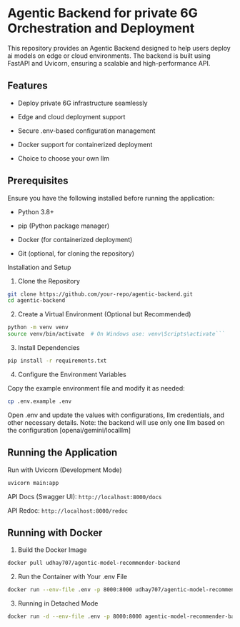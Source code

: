 # Agentic Backend for private 6G Orchestration and Deployment

This repository provides an Agentic Backend designed to help users deploy ai models on edge or cloud environments. The backend is built using FastAPI and Uvicorn, ensuring a scalable and high-performance API.

## Features

 - Deploy private 6G infrastructure seamlessly

 - Edge and cloud deployment support

 - Secure .env-based configuration management

 - Docker support for containerized deployment
   
 - Choice to choose your own llm

## Prerequisites

Ensure you have the following installed before running the application:

- Python 3.8+

- pip (Python package manager)

- Docker (for containerized deployment)

- Git (optional, for cloning the repository)

Installation and Setup

1. Clone the Repository

```bash
git clone https://github.com/your-repo/agentic-backend.git
cd agentic-backend
```

2. Create a Virtual Environment (Optional but Recommended)

```bash
python -m venv venv
source venv/bin/activate  # On Windows use: venv\Scripts\activate```
```

3. Install Dependencies

```bash
pip install -r requirements.txt
```

4. Configure the Environment Variables

Copy the example environment file and modify it as needed:

```bash
cp .env.example .env
```

Open .env and update the values with configurations, llm credentials, and other necessary details.
Note: the backend will use only one llm based on the configuration [openai/gemini/localllm]

## Running the Application

Run with Uvicorn (Development Mode)

```bash
uvicorn main:app
```

API Docs (Swagger UI): `http://localhost:8000/docs`

API Redoc: `http://localhost:8000/redoc`

## Running with Docker

1. Build the Docker Image

```bash
docker pull udhay707/agentic-model-recommender-backend
```

2. Run the Container with Your .env File

```bash
docker run --env-file .env -p 8000:8000 udhay707/agentic-model-recommender-backend
```

3. Running in Detached Mode

```bash
docker run -d --env-file .env -p 8000:8000 agentic-model-recommender-backend
```


